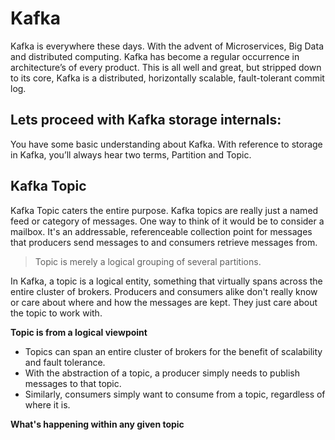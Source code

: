 # Kafka
Kafka is everywhere these days. With the advent of Microservices, Big Data and distributed computing. Kafka has become a regular occurrence in architecture’s of every product. This is all well and great, but stripped down to its core, Kafka is a distributed, horizontally scalable, fault-tolerant commit log.

## Lets proceed with Kafka storage internals:
You have some basic understanding about Kafka. With reference to storage in Kafka, you’ll always hear two terms, Partition and Topic.

 ## Kafka Topic
 Kafka Topic caters the entire purpose. Kafka topics are really just a named feed or category of messages. One way to think of it would be to consider a mailbox. It's an addressable, referenceable collection point for messages that producers send messages to and consumers retrieve messages from. 

> Topic is merely a logical grouping of several partitions.

 

In Kafka, a topic is a logical entity, something that virtually spans across the entire cluster of brokers. Producers and consumers alike don't really know or care about where and how the messages are kept. They just care about the topic to work with.

 **Topic is from a logical viewpoint**

 - Topics can span an entire cluster of brokers for the benefit of
   scalability and fault tolerance.
 - With the abstraction of a topic, a producer simply needs to publish
   messages to that topic.
 - Similarly, consumers simply want to consume from a topic, regardless
   of where it is.

**What's happening within any given topic**


	 
	 

<!--stackedit_data:
eyJoaXN0b3J5IjpbODc3Njk3NjI4LC0yMDU0NDg2NjgxLC00Nz
A0NTI2MDgsNjUwODk4MTgsLTIwODg3NDY2MTIsLTIwODg3NDY2
MTIsLTExNzE5Mjg0NSw5MzMzMDk3ODcsMTIxODQ3NjUwOSwtMT
czODQxNDAzLC04ODEwNDI1NjEsLTIwMTQzMjI4MzUsLTM3MzMy
NzU0NywyMzY5MTg0NDUsLTg1MTA4MDg1NSwtMTk3NTY4MTUzNC
wtMjAzNTgyMDM0NiwtNDUzODQ2MjY0LC0xODA4MzMxMTk0LDY1
OTI1Njk5Nl19
-->